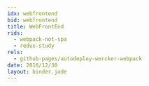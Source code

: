 ```yaml
---
idx: webfrontend
bid: webfrontend
title: WebFrontEnd
rids:
  - webpack-not-spa
  - redux-study
rels:
  - github-pages/autodeploy-wercker-webpack
date: 2016/12/30
layout: binder.jade
---
```


